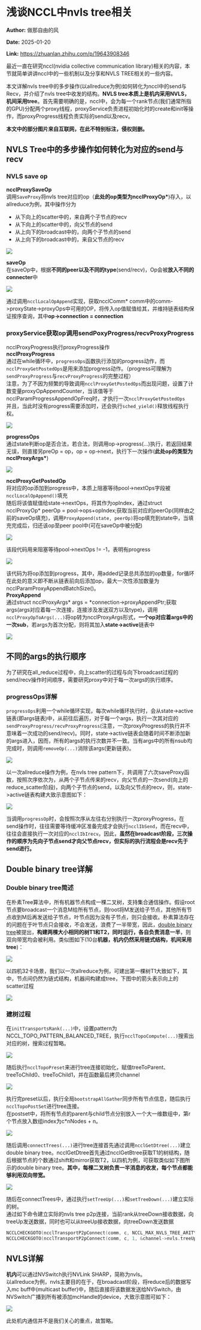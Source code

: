 # 浅谈NCCL中nvls tree相关

**Author:** 做那自由的风

**Date:** 2025-01-20

**Link:** https://zhuanlan.zhihu.com/p/19643908346

最近一直在研究nccl(nvidia collective communication library)相关的内容，本节就简单讲讲nccl中的一些机制以及分享和NVLS TREE相关的一些内容。

本文详解nvls tree中的多步操作(以allreduce为例)如何转化为nccl中的send与Recv，并介绍了nvls tree中收发的结构。**NVLS tree本质上是机内采用NVLS，机间采用tree**。首先需要明确的是，nccl中，会为每一个rank节点(我们通常所指的GPU)分配两个proxy线程，proxyService负责进程初始化时的create和init等操作，而proxyProgress线程负责实际的send以及recv。

**本文中的部分图片来自互联网，在此不特别标注，侵权则删。**

## NVLS Tree中的多步操作如何转化为对应的send与recv

### NVLS save op

**ncclProxySaveOp**  
调用`SaveProxy`将nvls tree对应的op（**此处的op类型为ncclProxyOp\***)存入，以allreduce为例，其中操作分为  

-   从下向上的scatter中的，来自两个子节点的recv
-   从下向上的scatter中的，向父节点的send
-   从上向下的broadcast中的，向两个子节点的send
-   从上向下的broadcast中的，来自父节点的recv

![](images/v2-01e86eb670b0392ad5ddcc6f2b48be4d_1440w_9e08246adb2e.jpg)

  
**saveOp**  
在saveOp中，根据**不同的peer以及不同的type**(send/recv)，Op会被**放入不同的connecter**中  

![](images/v2-d867dcbafac2ca216a101fcf64ded24a_1440w_0f10019fefb2.jpg)

  
通过调用`ncclLocalOpAppend`实现，获取ncclComm\* comm中的comm->proxyState->proxyOps中可用的OP，将传入op值赋值给其，并维持链表结构保证按序查询，其中**op->connection = connection**  

### proxyService获取op调用sendPoxyProgress/recvProxyProgress

ncclProxyProgress执行proxyProgress操作  
**ncclProxyProgress**  
通过在while循环中，`progressOps`函数执行添加的progress动作，而`ncclProxyGetPostedOps`是用来添加progress动作。（progress可理解为`sendProxyProgress`与`recvProxyProgress`的完整过程）  
注意，为了不因为频繁的导致调用`ncclProxyGetPostedOps`而出现问题，设置了计数变量proxyOpAppendCounter，当该值等于ncclParamProgressAppendOpFreq时，才执行一次`ncclProxyGetPostedOps`  
并且，当此时没有progress需要添加时，还会执行`sched_yield()`释放线程执行权。  

![](images/v2-f00381008a1891839499dfa78a96d075_1440w_564b44525745.jpg)

  
**progressOps**  
通过state判断op是否合法，若合法，则调用op->progress(...)执行，若返回结果无误，则直接另preOp = op，op = op->next，执行下一次操作(**此处op的类型为ncclProxyArgs\***)  

![](images/v2-e884fc0c2d8d305b027d6c8565e3b198_1440w_4662ae5d8207.jpg)

  
**ncclProxyGetPostedOp**  
将对应的op添加到progress中，本质上阻塞等待pool->nextOps字段被`ncclLocalOpAppend()`填充  
随后将该值赋值给state->nextOps，将其作为opIndex，通过struct ncclProxyOp\* peerOp = pool->ops+opIndex;获取当前对应的peerOp(同样由之前的saveOp填充)，调用`ProxyAppend(state, peerOp)`将op填充到state中，当填充完成后，归还该op至peer pool中(可在saveOp中被分配)  

![](images/v2-57682f0251eb63405c0480b8f0bb8bbc_1440w_e5628b15253f.jpg)

  
该段代码用来阻塞等待pool->nextOps != -1，表明有progress  

![](images/v2-f8e176e3d1983e2fedfc7da2f591613f_1440w_75726c3bba61.jpg)

  
该代码为将op添加到progress，其中，用added记录总共添加的op数量，for循环在此处的意义即不断从链表前向后添加op，最大一次性添加数量为ncclParamProxyAppendBatchSize()。  
**ProxyAppend**  
通过struct ncclProxyArgs\* args = \*connection->proxyAppendPtr;获取args(args对应着每一次连接，连接涉及发送双方以及type)，调用`ncclProxyOpToArgs(...)`将op转为ncclProxyArgs形式，**一个op对应着args中的一次sub**，若args为首次分配，则将其加入**state->active**链表中  

![](images/v2-a2195bfa0c5bf04355c23e1588964697_1440w_329e272aeea2.jpg)

## 不同的args的执行顺序

为了研究在all\_reduce过程中，向上scatter的过程与向下broadcast过程的send/recv操作时间顺序，需要研究proxy中对于每一次args的执行顺序。

### progressOps详解

`progressOps`利用一个while循环实现，每次while循环执行时，会从state->active链表(即args链表)中，从前往后遍历，对于每一个args，执行一次其对应的`sendProxyProgress/recvProxyProgress`(注意，一次proxyProgress的执行并不意味着一次成功的send/recv)。同时，state->active链表会随着时间不断添加新的args进入，因而，所有的args的执行次数并不一致。当有args中的所有nsub均完成时，则调用`removeOp(...)`消除该args(更新链表)。  

![](images/v2-318a95ff1d857a900d7a2cc31d70a8c0_1440w_8dba750d636a.jpg)

  
以一次allreduce操作为例，在nvls tree pattern下，共调用了六次saveProxy函数，按照次序依次为，从两个子节点传来的recv，向父节点的一次send(向上的reduce\_scatter阶段)，向两个子节点的send，以及向父节点的recv，则，state->active链表构建大致示意图如下：  

![](images/v2-14e25a5d283b5b94488a67dd0c1e0e00_1440w_65266bc6acda.jpg)

  
当调用`progressOp`时，会按照次序从左往右分别执行一次proxyProgress，在send操作时，往往需要等待缓冲区准备完成才会执行`ncclIbSend`，而在recv中，往往会直接执行一次对应的`ncclIbIrecv`。因此，**虽然在broadcast阶段，三次操作的顺序为先向子节点send才向父节点recv，但实际的执行流程会是recv先于send进行。**  

## Double binary tree详解

### Double binary tree简述

在朴素Tree算法中，所有机器节点构成一棵二叉树，支持集合通信操作。假设root节点要broadcast一个消息M给所有节点，则root将M发送给子节点，其他所有节点收到M后再发送给子节点，叶节点因为没有子节点，则只会接收。朴素算法存在的问题在于叶节点只会接收，不会发送，浪费了一半带宽，因此，[double binary tree](https://zhida.zhihu.com/search?content_id=252951220&content_type=Article&match_order=1&q=double+binary+tree&zhida_source=entity)被提出，**构建两棵大小相同的树T1和T2，同时运行，各自负责消息一半**，则双向带宽均会被利用。类似图如下(10台**机器，机内仍然采用链式结构，机间采用tree**)：  

![](images/v2-54a70486cc23d19958e43a08bd20275f_1440w_28dcd83a73e1.jpg)

  
以四机32卡场景，我们以一次allreduce为例，可建出第一棵树T1大致如下，其中，节点间仍然为链式结构，机器间构建成tree，下图中的箭头表示向上的scatter过程  

![](images/v2-6f9c7c6acfa21a521e76b5f3f27ddf8c_1440w_3904d82ef54b.jpg)

  

### 建树过程

在`initTransportsRank(...)`中，设置pattern为NCCL\_TOPO\_PATTERN\_BALANCED\_TREE，执行`ncclTopoCompute(...)`搜索出对应的树，搜索过程暂略。  

![](images/v2-4a92e1c1d9d7f66f7af4bb7bcee9e214_1440w_a2138a4712ed.jpg)

  
随后执行`ncclTopoPreset`来进行tree连接初始化，赋值treeToParent、treeToChild0、treeToChild1，并在函数最后拷贝channel  

![](images/v2-713a905f9e82e911cf54ebc22361fd13_1440w_dbc3080a385d.jpg)

  
执行完preset以后，执行全局`bootstrapAllGather`同步所有节点信息，随后执行`ncclTopoPostSet`进行tree连接。  
在postset中，将所有节点的parent与child节点分别放入一个大一维数组中，第r个节点放入数组index为c\*nNodes + n。  

![](images/v2-20336aca731ec7c1afdb6f38e7fe857e_1440w_e348e5153bb2.jpg)

  
随后调用`connectTrees(...)`进行tree连接首先通过调用`ncclGetDtree(...)`建立double binary tree。ncclGetDtree首先通过ncclGetBtree获取T1的树结构，随后根据节点的个数通过shift和mirror获取T2，以四机为例，可获取类似如下图所示的double binary tree。**其中，每棵二叉树负责一半消息的收发，每个节点都能够利用双向带宽。**  

![](images/v2-751e4fe59ca7a17b55a502a75695ada5_1440w_a83be6c0dc12.jpg)

  
随后在connectTrees中，通过执行`setTreeUp(...)`和`setTreeDown(...)`建立实际的树。  
通过如下命令建立实际的nvls tree p2p连接，当前rank从treeDown接收数据，向treeUp发送数据，同时也可以从treeUp接收数据，向treeDown发送数据

```cpp
NCCLCHECKGOTO(ncclTransportP2pConnect(comm, c, NCCL_MAX_NVLS_TREE_ARITY, channel->nvls.treeDown, 1, &channel->nvls.treeUp, 2), ret, fail);
NCCLCHECKGOTO(ncclTransportP2pConnect(comm, c, 1, &channel->nvls.treeUp, NCCL_MAX_NVLS_TREE_ARITY, channel->nvls.treeDown, 2), ret, fail);
```

## NVLS详解

**机内**可以通过NVSwitch执行NVLink SHARP，简称为nvls。  
以allreduce为例，nvls主要目的在于，在broadcast阶段，将reduce后的数据写入mc buff中(multicast buffer)中，随后直接将该数据发送给NVSwitch，由NVSwitch广播到所有被添加mcHandle的device，大致示意图可如下：  

![](images/v2-35fba93e08e387ac3b0c2abbced4e752_1440w_d9b165944f04.jpg)

  
此处机内通信并不是我们关心的重点，故暂略。